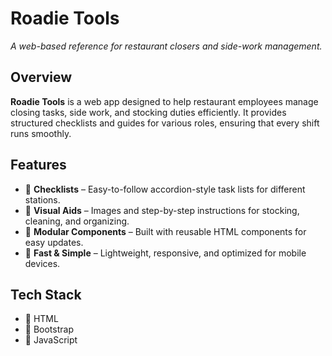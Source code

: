 # Roadie Tools  
*A web-based reference for restaurant closers and side-work management.*

## Overview  
**Roadie Tools** is a web app designed to help restaurant employees manage closing tasks, side work, 
and stocking duties efficiently. It provides structured checklists and guides for various roles, 
ensuring that every shift runs smoothly.

##  Features  
- 📌 **Checklists** – Easy-to-follow accordion-style task lists for different stations.  
- 📌 **Visual Aids** – Images and step-by-step instructions for stocking, cleaning, and organizing.  
- 📌 **Modular Components** – Built with reusable HTML components for easy updates.  
- 📌 **Fast & Simple** – Lightweight, responsive, and optimized for mobile devices.  

##  Tech Stack  
- 📌 HTML
- 📌 Bootstrap
- 📌 JavaScript  
